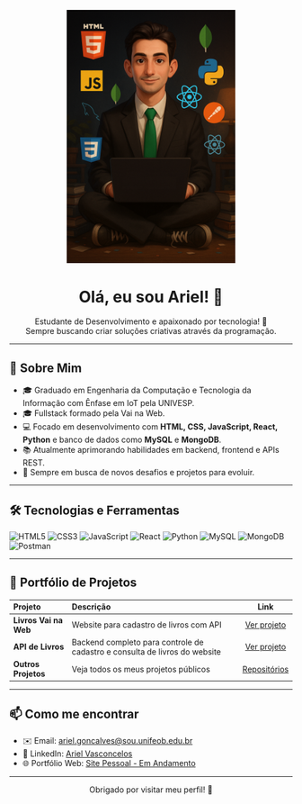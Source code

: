 <!-- Imagem de Apresentação -->
<p align="center">
  <img src="./ariel.png" width="300px" alt="Minha imagem de apresentação" />
</p>

<h1 align="center">Olá, eu sou Ariel! 👋</h1>

<p align="center">
  Estudante de Desenvolvimento e apaixonado por tecnologia! 🚀<br>
  Sempre buscando criar soluções criativas através da programação.
</p>

---

## 🚀 Sobre Mim

- 🎓 Graduado em Engenharia da Computação e Tecnologia da Informação com Ênfase em IoT pela UNIVESP.
- 🎓 Fullstack formado pela Vai na Web.
- 💻 Focado em desenvolvimento com **HTML, CSS, JavaScript, React, Python** e banco de dados como **MySQL** e **MongoDB**.
- 📚 Atualmente aprimorando habilidades em backend, frontend e APIs REST.
- 🔎 Sempre em busca de novos desafios e projetos para evoluir.

---

## 🛠️ Tecnologias e Ferramentas

![HTML5](https://img.shields.io/badge/HTML5-E34F26?style=for-the-badge&logo=html5&logoColor=white)
![CSS3](https://img.shields.io/badge/CSS3-1572B6?style=for-the-badge&logo=css3&logoColor=white)
![JavaScript](https://img.shields.io/badge/JavaScript-F7DF1E?style=for-the-badge&logo=javascript&logoColor=black)
![React](https://img.shields.io/badge/React-20232A?style=for-the-badge&logo=react&logoColor=61DAFB)
![Python](https://img.shields.io/badge/Python-3776AB?style=for-the-badge&logo=python&logoColor=white)
![MySQL](https://img.shields.io/badge/MySQL-005C84?style=for-the-badge&logo=mysql&logoColor=white)
![MongoDB](https://img.shields.io/badge/MongoDB-4EA94B?style=for-the-badge&logo=mongodb&logoColor=white)
![Postman](https://img.shields.io/badge/Postman-FF6C37?style=for-the-badge&logo=postman&logoColor=white)

---

## 📂 Portfólio de Projetos

| Projeto | Descrição | Link |
| :--- | :--- | :---: |
| **Livros Vai na Web** | Website para cadastro de livros com API | [Ver projeto](https://github.com/arielvasconcelosgoncalves/livros-vai-na-web) |
| **API de Livros** | Backend completo para controle de cadastro e consulta de livros do website | [Ver projeto](https://github.com/arielvasconcelosgoncalves/api_livros) |
| **Outros Projetos** | Veja todos os meus projetos públicos | [Repositórios](https://github.com/arielvasconcelosgoncalves?tab=repositories) |

---

## 📫 Como me encontrar

- ✉️ Email: [ariel.goncalves@sou.unifeob.edu.br](mailto:ariel.goncalves@sou.unifeob.edu.br)
- 💼 LinkedIn: [Ariel Vasconcelos](https://www.linkedin.com/in/ariel-vasconcelos-aa4734200/)
- 🌐 Portfólio Web: [Site Pessoal - Em Andamento](https://seusite.com)

---

<p align="center">
  Obrigado por visitar meu perfil! 🚀
</p>
